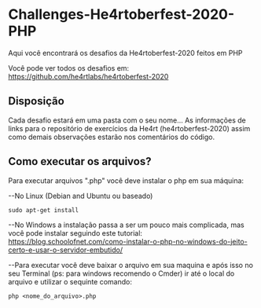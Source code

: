 # Challenges-He4rtoberfest-2020-PHP
Aqui você encontrará os desafios da He4rtoberfest-2020 feitos em PHP

Você pode ver todos os desafios em: https://github.com/he4rtlabs/he4rtoberfest-2020

## Disposição
Cada desafio estará em uma pasta com o seu nome... As informações de links para o repositório de exercícios da He4rt (he4rtoberfest-2020) assim como demais observações estarão nos comentários do código.

## Como executar os arquivos?
Para executar arquivos ".php" você deve instalar o php em sua máquina:

--No Linux (Debian and Ubuntu ou baseado)
````
sudo apt-get install 
````

--No Windows a instalação passa a ser um pouco mais complicada, mas você pode instalar seguindo este tutorial:
https://blog.schoolofnet.com/como-instalar-o-php-no-windows-do-jeito-certo-e-usar-o-servidor-embutido/


--Para executar você deve baixar o arquivo em sua maquina e após isso no seu Terminal (ps: para windows recomendo o Cmder) ir até o local do arquivo e utilizar o sequinte comando:
````
php <nome_do_arquivo>.php
````
